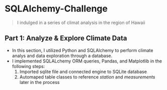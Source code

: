 # SQLAlchemy-Challenge
> I indulged in a series of climat analysis in the region of Hawaii

## Part 1: Analyze & Explore Climate Data 
- In this section, I utilized Python and SQLAlchemy to perform climate analys and data exploration through a database.
- I implemented SQLALchemy ORM queries, Pandas, and Matplotlib in the following steps: <br>
  1. Imported sqlite file and connected engine to SQLite database
  2. Automaped table classes to reference *station* and *measurements* later in the            process 
